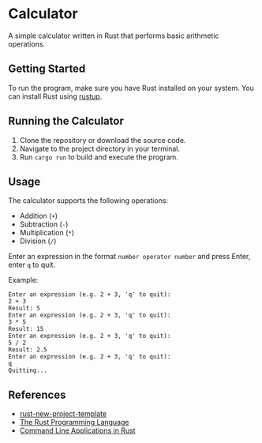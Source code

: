 # Calculator

A simple calculator written in Rust that performs basic arithmetic operations.

## Getting Started

To run the program, make sure you have Rust installed on your system. You can install Rust using [rustup](https://rustup.rs/).

## Running the Calculator

1. Clone the repository or download the source code.
2. Navigate to the project directory in your terminal.
3. Run `cargo run` to build and execute the program.

## Usage

The calculator supports the following operations:

- Addition (`+`)
- Subtraction (`-`)
- Multiplication (`*`)
- Division (`/`)

Enter an expression in the format `number operator number` and press Enter, enter `q` to quit.

Example:

```
Enter an expression (e.g. 2 + 3, 'q' to quit):
2 + 3
Result: 5
Enter an expression (e.g. 2 + 3, 'q' to quit):
3 * 5
Result: 15
Enter an expression (e.g. 2 + 3, 'q' to quit):
5 / 2
Result: 2.5
Enter an expression (e.g. 2 + 3, 'q' to quit):
q
Quitting...
```

## References

* [rust-new-project-template](https://github.com/noahgift/rust-new-project-template)
* [The Rust Programming Language](https://doc.rust-lang.org/book/#the-rust-programming-language)
* [Command Line Applications in Rust](https://rust-cli.github.io/book/index.html)

